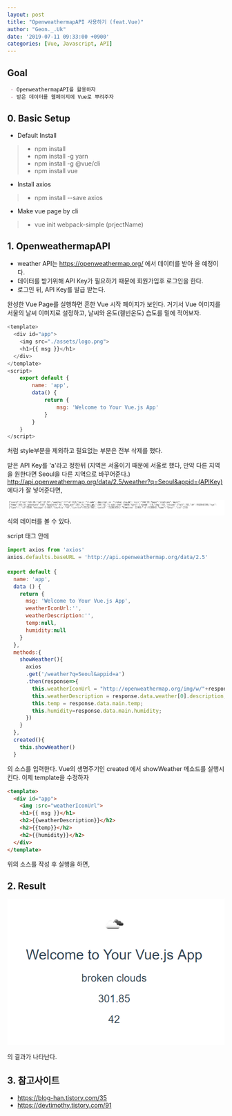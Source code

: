 ```yaml
---
layout: post
title: "OpenweathermapAPI 사용하기 (feat.Vue)"
author: "Geon._.Uk"
date: '2019-07-11 09:33:00 +0900'
categories: [Vue, Javascript, API]
---
```


## Goal

```markdown
 - OpenweathermapAPI를 활용하자
 - 받은 데이터를 웹페이지에 Vue로 뿌려주자
```
## 0. Basic Setup

- Default Install
>- npm install
>- npm install -g yarn
>- npm install -g @vue/cli
>- npm install vue

- Install axios
>- npm install --save axios

- Make vue page by cli
>- vue init webpack-simple (prjectName)

## 1. OpenweathermapAPI

- weather API는 https://openweathermap.org/ 에서 데이터를 받아 올 예정이다.
- 데이터를 받기위해 API Key가 필요하기 때문에 회원가입후 로그인을 한다.
- 로그인 뒤, API Key를 발급 받는다.

완성한 Vue Page를 실행하면 흔한 Vue 시작 페이지가 보인다.
거기서 Vue 이미지를 서울의 날씨 이미지로 설정하고,
날씨와 온도(켈빈온도) 습도를 밑에 적어보자.

```javascript
<template>
  <div id="app">
    <img src="./assets/logo.png">
    <h1>{{ msg }}</h1>
  </div>
</template>
<script>
    export default {
        name: 'app',
        data() {
            return {
                msg: 'Welcome to Your Vue.js App'
            }
        }    
    }
</script>
```

처럼 style부분을 제외하고 필요없는 부분은 전부 삭제를 했다.

받은 API Key를 'a'라고 정한뒤 (지역은 서울이기 때문에 서울로 했다, 만약 다른 지역을 원한다면 Seoul을 다른 지역으로 바꾸어준다.)
http://api.openweathermap.org/data/2.5/weather?q=Seoul&appid=(APIKey)
에다가 잘 넣어준다면,

![weatherData](../assets/img/openweatherAPI/weatherData.PNG)
식의 데이터를 볼 수 있다.

script 태그 안에

```javascript
import axios from 'axios'
axios.defaults.baseURL = 'http://api.openweathermap.org/data/2.5'

export default {
  name: 'app',
  data () {
    return {
      msg: 'Welcome to Your Vue.js App',
      weatherIconUrl:'',
      weatherDescription:'',
      temp:null,
      humidity:null
    }
  },
  methods:{
    showWeather(){
      axios
      .get('/weather?q=Seoul&appid=a')
      .then(response=>{
        this.weatherIconUrl = "http://openweathermap.org/img/w/"+response.data.weather[0].icon+".png";
        this.weatherDescription = response.data.weather[0].description;
        this.temp = response.data.main.temp;
        this.humidity=response.data.main.humidity;
      })
    }
  },
  created(){
    this.showWeather()
  }

```

의 소스를 입력한다. Vue의 생명주기인 created 에서 showWeather 메소드를 실행시킨다.
이제 template을 수정하자

```html
<template>
  <div id="app">
    <img :src="weatherIconUrl">
    <h1>{{ msg }}</h1>
    <h2>{{weatherDescription}}</h2>
    <h2>{{temp}}</h2>
    <h2>{{humidity}}</h2>
  </div>
</template>
```

위의 소스를 작성 후 실행을 하면,

## 2. Result
![result](../assets/img/openweatherAPI/result.PNG)

의 결과가 나타난다.

## 3. 참고사이트

- https://blog-han.tistory.com/35
- https://devtimothy.tistory.com/91
